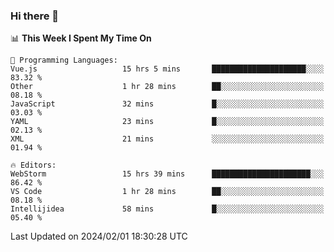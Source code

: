 ### Hi there 👋

<!--
**asdf12303116/asdf12303116** is a ✨ _special_ ✨ repository because its `README.md` (this file) appears on your GitHub profile.

Here are some ideas to get you started:

- 🔭 I’m currently working on ...
- 🌱 I’m currently learning ...
- 👯 I’m looking to collaborate on ...
- 🤔 I’m looking for help with ...
- 💬 Ask me about ...
- 📫 How to reach me: ...
- 😄 Pronouns: ...
- ⚡ Fun fact: ...
-->

<!--START_SECTION:waka-->
📊 **This Week I Spent My Time On** 

```text
💬 Programming Languages: 
Vue.js                   15 hrs 5 mins       █████████████████████░░░░   83.32 % 
Other                    1 hr 28 mins        ██░░░░░░░░░░░░░░░░░░░░░░░   08.18 % 
JavaScript               32 mins             █░░░░░░░░░░░░░░░░░░░░░░░░   03.03 % 
YAML                     23 mins             █░░░░░░░░░░░░░░░░░░░░░░░░   02.13 % 
XML                      21 mins             ░░░░░░░░░░░░░░░░░░░░░░░░░   01.94 % 

🔥 Editors: 
WebStorm                 15 hrs 39 mins      ██████████████████████░░░   86.42 % 
VS Code                  1 hr 28 mins        ██░░░░░░░░░░░░░░░░░░░░░░░   08.18 % 
Intellijidea             58 mins             █░░░░░░░░░░░░░░░░░░░░░░░░   05.40 % 
```


 Last Updated on 2024/02/01 18:30:28 UTC
<!--END_SECTION:waka-->
